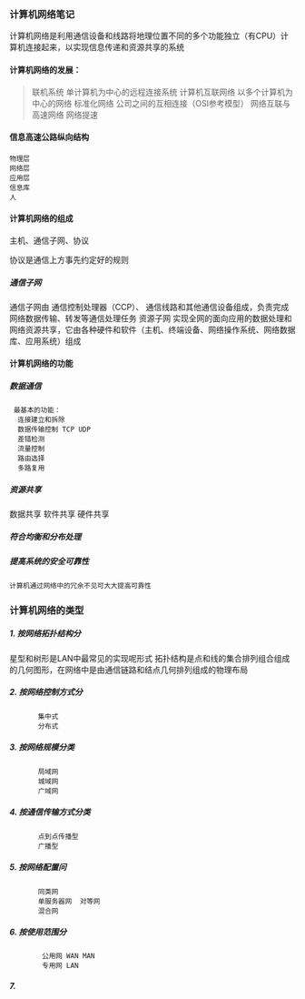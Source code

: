 ### 计算机网络笔记

计算机网络是利用通信设备和线路将地理位置不同的多个功能独立（有CPU）计算机连接起来，以实现信息传递和资源共享的系统

#### 计算机网络的发展：
> 联机系统          单计算机为中心的远程连接系统
> 计算机互联网络     以多个计算机为中心的网络
> 标准化网络         公司之间的互相连接（OSI参考模型）
> 网络互联与高速网络  网络提速

#### 信息高速公路纵向结构

    物理层
    网络层
    应用层
    信息库
    人
    
#### 计算机网络的组成

主机、通信子网、协议

协议是通信上方事先约定好的规则

##### 通信子网
通信子网由 通信控制处理器（CCP）、 通信线路和其他通信设备组成，负责完成网络数据传输、转发等通信处理任务
资源子网 实现全网的面向应用的数据处理和网络资源共享，它由各种硬件和软件（主机、终端设备、网络操作系统、网络数据库、应用系统）组成
 
 
#### 计算机网络的功能

##### 数据通信 
     最基本的功能：
      连接建立和拆除
      数据传输控制 TCP UDP
      差错检测
      流量控制
      路由选择
      多路复用
    
##### 资源共享
   数据共享
   软件共享
   硬件共享
   
##### 符合均衡和分布处理
##### 提高系统的安全可靠性
    计算机通过网络中的冗余不见可大大提高可靠性
    
 ### 计算机网络的类型
 ##### 1. 按网络拓扑结构分
 星型和树形是LAN中最常见的实现呢形式
 拓扑结构是点和线的集合排列组合组成的几何图形，在网络中是由通信链路和结点几何排列组成的物理布局
 ##### 2. 按网络控制方式分
           集中式
           分布式
 ##### 3. 按网络规模分类
           局域网
           城域网
           广域网
 ##### 4. 按通信传输方式分类
           点到点传播型
           广播型
 ##### 5. 按网络配置问
           同类网
           单服务器网  对等网
           混合网
 ##### 6. 按使用范围分
            公用网 WAN MAN
            专用网 LAN
 ##### 7.             
 
